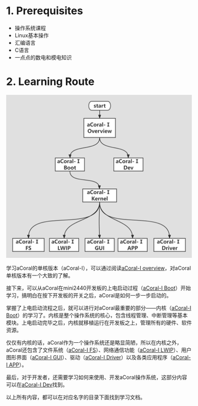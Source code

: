 # 1. Prerequisites
* 操作系统课程
* Linux基本操作
* 汇编语言
* C语言
* 一点点的数电和模电知识

# 2. Learning Route
![](pic/Learning%20Route.png)

学习aCoral的单核版本（aCoral-Ⅰ），可以通过阅读[aCoral-Ⅰ overview](https://github.com/spg-one/aCoral1-Document/tree/master/aCoral-%E2%85%A0%20Overview)，对aCoral单核版本有一个大致的了解。

接下来，可以从aCoral在mini2440开发板的上电启动过程（[aCoral-Ⅰ Boot](https://github.com/spg-one/aCoral1-Document/tree/master/aCoral-%E2%85%A0%20Boot)）开始学习，搞明白在按下开发板的开关之后，aCoral是如何一步一步启动的。

掌握了上电启动流程之后，就可以进行对aCoral最重要的部分——内核（[aCoral-Ⅰ Boot](https://github.com/spg-one/aCoral1-Document/tree/master/aCoral-%E2%85%A0%20Kernel)）的学习了。内核是整个操作系统的核心，包含线程管理、中断管理等基本模块。上电启动完毕之后，内核就移植运行在开发板之上，管理所有的硬件、软件资源。

仅仅有内核的话，aCoral作为一个操作系统还是略显简陋，所以在内核之外，aCoral还包含了文件系统（[aCoral-Ⅰ FS](https://github.com/spg-one/aCoral1-Document/tree/master/aCoral-%E2%85%A0%20FS)）、网络通信功能（[aCoral-Ⅰ LWIP](https://github.com/spg-one/aCoral1-Document/tree/master/aCoral-%E2%85%A0%20LWIP)）、用户图形界面（[aCoral-Ⅰ GUI](https://github.com/spg-one/aCoral1-Document/tree/master/aCoral-%E2%85%A0%20GUI)）、驱动（[aCoral-Ⅰ Driver](https://github.com/spg-one/aCoral1-Document/tree/master/aCoral-%E2%85%A0%20Driver)）以及各类应用程序（[aCoral-Ⅰ APP](https://github.com/spg-one/aCoral1-Document/tree/master/aCoral-%E2%85%A0%20APP)）。

最后，对于开发者，还需要学习如何来使用、开发aCoral操作系统，这部分内容可以在[aCoral-Ⅰ Dev](https://github.com/spg-one/aCoral1-Document/tree/master/aCoral-%E2%85%A0%20Dev)找到。

以上所有内容，都可以在对应名字的目录下面找到学习文档。